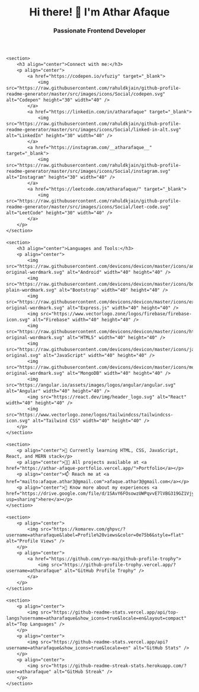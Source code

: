<!DOCTYPE html>
<html lang="en">

<head>
    <meta charset="UTF-8">
    <meta name="viewport" content="width=device-width, initial-scale=1.0">
    <title>Athar Afaque - Frontend Developer</title>
</head>

<body>
    <header>
        <h1 align="center">Hi there! 👋 I'm Athar Afaque</h1>
        <h3 align="center">Passionate Frontend Developer</h3>
    </header>

    <section>
        <h3 align="center">Connect with me:</h3>
        <p align="center">
            <a href="https://codepen.io/vfuziy" target="_blank">
                <img src="https://raw.githubusercontent.com/rahuldkjain/github-profile-readme-generator/master/src/images/icons/Social/codepen.svg" alt="Codepen" height="30" width="40" />
            </a>
            <a href="https://linkedin.com/in/atharafaque" target="_blank">
                <img src="https://raw.githubusercontent.com/rahuldkjain/github-profile-readme-generator/master/src/images/icons/Social/linked-in-alt.svg" alt="LinkedIn" height="30" width="40" />
            </a>
            <a href="https://instagram.com/__atharafaque__" target="_blank">
                <img src="https://raw.githubusercontent.com/rahuldkjain/github-profile-readme-generator/master/src/images/icons/Social/instagram.svg" alt="Instagram" height="30" width="40" />
            </a>
            <a href="https://leetcode.com/atharafaque/" target="_blank">
                <img src="https://raw.githubusercontent.com/rahuldkjain/github-profile-readme-generator/master/src/images/icons/Social/leet-code.svg" alt="LeetCode" height="30" width="40" />
            </a>
        </p>
    </section>

    <section>
        <h3 align="center">Languages and Tools:</h3>
        <p align="center">
            <img src="https://raw.githubusercontent.com/devicons/devicon/master/icons/android/android-original-wordmark.svg" alt="Android" width="40" height="40" />
            <img src="https://raw.githubusercontent.com/devicons/devicon/master/icons/bootstrap/bootstrap-plain-wordmark.svg" alt="Bootstrap" width="40" height="40" />
            <img src="https://raw.githubusercontent.com/devicons/devicon/master/icons/express/express-original-wordmark.svg" alt="Express.js" width="40" height="40" />
            <img src="https://www.vectorlogo.zone/logos/firebase/firebase-icon.svg" alt="Firebase" width="40" height="40" />
            <img src="https://raw.githubusercontent.com/devicons/devicon/master/icons/html5/html5-original-wordmark.svg" alt="HTML5" width="40" height="40" />
            <img src="https://raw.githubusercontent.com/devicons/devicon/master/icons/javascript/javascript-original.svg" alt="JavaScript" width="40" height="40" />
            <img src="https://raw.githubusercontent.com/devicons/devicon/master/icons/mongodb/mongodb-original-wordmark.svg" alt="MongoDB" width="40" height="40" />
            <img src="https://angular.io/assets/images/logos/angular/angular.svg" alt="Angular" width="40" height="40" />
            <img src="https://react.dev/img/header_logo.svg" alt="React" width="40" height="40" />
            <img src="https://www.vectorlogo.zone/logos/tailwindcss/tailwindcss-icon.svg" alt="Tailwind CSS" width="40" height="40" />
        </p>
    </section>

    <section>
        <p align="center">🌱 Currently learning HTML, CSS, JavaScript, React, and MERN stack</p>
        <p align="center">👨‍💻 All projects available at <a href="https://athar-afaque-portfolio.vercel.app/">Portfolio</a></p>
        <p align="center">📫 Reach me at <a href="mailto:afaque.athar3@gmail.com">afaque.athar3@gmail.com</a></p>
        <p align="center">📄 Know more about my experiences <a href="https://drive.google.com/file/d/1SAvY6FOsowzUWPqvvE7lVBG319GZ1Vjy/view?usp=sharing">here</a></p>
    </section>

    <section>
        <p align="center">
            <img src="https://komarev.com/ghpvc/?username=atharafaque&label=Profile%20views&color=0e75b6&style=flat" alt="Profile Views" />
        </p>
        <p align="center">
            <a href="https://github.com/ryo-ma/github-profile-trophy">
                <img src="https://github-profile-trophy.vercel.app/?username=atharafaque" alt="GitHub Profile Trophy" />
            </a>
        </p>
    </section>

    <section>
        <p align="center">
            <img src="https://github-readme-stats.vercel.app/api/top-langs?username=atharafaque&show_icons=true&locale=en&layout=compact" alt="Top Languages" />
        </p>
        <p align="center">
            <img src="https://github-readme-stats.vercel.app/api?username=atharafaque&show_icons=true&locale=en" alt="GitHub Stats" />
        </p>
        <p align="center">
            <img src="https://github-readme-streak-stats.herokuapp.com/?user=atharafaque" alt="GitHub Streak" />
        </p>
    </section>
</body>

</html>
